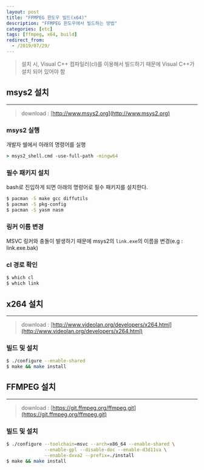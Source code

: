 ```yaml
---
layout: post
title: "FFMPEG 윈도우 빌드(x64)"
description: "FFMPEG 윈도우에서 빌드하는 방법"
categories: [etc]
tags: [ffmpeg, x64, build]
redirect_from:
  - /2019/07/29/
---
```


> 설치 시, Visual C++ 컴파일러(cl)를 이용해서 빌드하기 때문에 Visual C++가 설치 되어 있어야 함

## msys2 설치

* * *

> download : [http://www.msys2.org](http://www.msys2.org)

### msys2 실행
개발자 쉘에서 아래의 명령어를 실행

~~~cmd
> msys2_shell.cmd -use-full-path -mingw64
~~~

### 필수 패키지 설치
bash로 진입하게 되면 아래의 명령어로 필수 패키지를 설치한다.

~~~bash
$ pacman -S make gcc diffutils
$ pacman -S pkg-config
$ pacman -S yasm nasm
~~~

### 링커 이름 변경
MSVC 링커와 충돌이 발생하기 때문에 msys2의 `link.exe`의 이름을 변경(e.g : link.exe.bak)

### cl 경로 확인
~~~bash
$ which cl
$ which link
~~~

## x264 설치

* * *

> download : [http://www.videolan.org/developers/x264.html](http://www.videolan.org/developers/x264.html)

### 빌드 및 설치

~~~bash
$ ./configure --enable-shared
$ make && make install
~~~

## FFMPEG 설치

* * *

> download : [https://git.ffmpeg.org/ffmpeg.git](https://git.ffmpeg.org/ffmpeg.git)

### 빌드 및 설치

~~~bash
$ ./configure --toolchain=msvc --arch=x86_64 --enable-shared \
              --enable-gpl --disable-doc --enable-d3d11va \
              --enable-dxva2 --prefix=./install
$ make && make install
~~~
